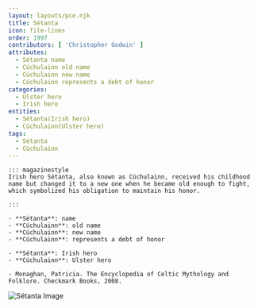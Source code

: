 ```yaml
---
layout: layouts/pce.njk
title: Sétanta
icon: file-lines
order: 1997
contributors: [ 'Christopher Godwin' ]
attributes:
  - Sétanta name
  - Cúchulainn old name
  - Cúchulainn new name
  - Cúchulainn represents a debt of honor
categories:
  - Ulster hero
  - Irish hero
entities:
  - Sétanta(Irish hero)
  - Cúchulainn(Ulster hero)
tags:
  - Sétanta
  - Cúchulainn
---
```

``` tab [group1:Info]
::: magazinestyle
Irish hero Sétanta, also known as Cúchulainn, received his childhood name but changed it to a new one when he became old enough to fight, which symbolized his obligation to maintain his honor.

:::
```
``` tab [group1:Attributes]
- **Sétanta**: name
- **Cúchulainn**: old name
- **Cúchulainn**: new name
- **Cúchulainn**: represents a debt of honor
```
``` tab [group1:Entities]
- **Sétanta**: Irish hero
- **Cúchulainn**: Ulster hero
```
``` tab [group1:Sources]
- Monaghan, Patricia. The Encyclopedia of Celtic Mythology and Folklore. Checkmark Books, 2008.
```
![Sétanta Image](['https://upload.wikimedia.org/wikipedia/commons/6/60/Cuslayshound.jpg'])
